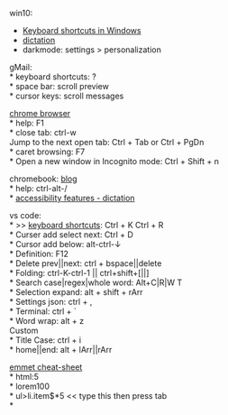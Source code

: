 

win10:<br>
* <a href="https://support.microsoft.com/en-us/help/12445/windows-keyboard-shortcuts"
	target="_blank">Keyboard shortcuts in Windows</a><br>
* <a href="https://support.microsoft.com/en-us/help/4042244/windows-10-use-dictation"
	target="_blank">dictation</a><br>
* darkmode: settings > personalization<br>
</p>

<p>
gMail:<br>
* keyboard shortcuts: ?<br>
* space bar: scroll preview<br>
* cursor keys: scroll messages
<p>
<a href="https://support.google.com/chrome/answer/157179?hl=en" target="_blank">chrome browser</a><br>
* help: F1<br>
* close tab: ctrl-w<br>
Jump to the next open tab: Ctrl + Tab or Ctrl + PgDn<br>
* caret browsing: F7<br>
* Open a new window in Incognito mode: Ctrl + Shift + n
</p>
<p>
chromebook: <a href="https://blog.google/products/chromebooks/" target="_blank">blog</a><br>
</b>* help: ctrl-alt-/</b><br>
* <a href="https://support.google.com/chromebook/answer/177893?hl=en" target="_blank">accessibility
	features - dictation</a>
</p>
<p>
vs code:<br>
* >> <a href="https://code.visualstudio.com/shortcuts/keyboard-shortcuts-windows.pdf"
	target="_blank">keyboard shortcuts</a>: Ctrl + K Ctrl + R<br>
* Curser add select next: Ctrl + D<br>
* Cursor add below: alt-ctrl-&darr;<br>
* Definition: F12<br>
* Delete prev||next: ctrl + bspace||delete<br>
* Folding: ctrl-K-ctrl-1 || ctrl+shift+[||]<br>
* Search case|regex|whole word: Alt+C|R|W T <br>
* Selection expand: alt + shift + rArr<br>
* Settings json: ctrl + ,<br>
* Terminal: ctrl + `<br>
* Word wrap: alt + z<br>
Custom<br>
* Title Case: ctrl + i</br>
* home||end: alt + lArr||rArr<br>

</p>
<p>
<a href="https://docs.emmet.io/cheat-sheet/" target="_blank">emmet cheat-sheet</a><br>
* html:5<br>
* lorem100<br>
* ul>li.item$*5 << type this then press tab<br>
	* <br>
</p>
